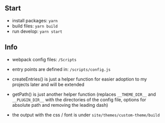 ## Start 
- install packages: `yarn`  
- build files: `yarn build`  
- run develop: `yarn start`  
  
## Info  
- webpack config files: `/Scripts`
- entry points are defined in: `/scripts/config.js`
- createEntries() is just a helper function for easier adoption to my projects later and will be extended
- getPath() is just another helper function (replaces `__THEME_DIR__` and `__PLUGIN_DIR__` with the directories of the config file, options for absolute path and removing the leading dash)

- the output with the css / font is under `site/themes/custom-theme/build`